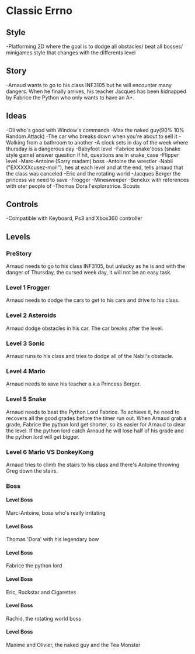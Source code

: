 # Classic Errno

## Style

-Platforming 2D where the goal is to dodge all obstacles/ beat all bosses/ minigames style that changes with the differents level

## Story

-Arnaud wants to go to his class INF3105 but he will encounter many dangers. When he finally arrives, his teacher Jacques has been kidnapped by Fabrice the Python who only wants to have an A+.

## Ideas

-Oli who's good with Window's commands
-Max the naked guy(90% 10% Random Attack)
-The car who breaks down when you're about to sell it
-Walking from a bathroom to another
-A clock sets in day of the week where thursday is a dangerous day
-Babyfoot level
-Fabrice snake'boss (snake style game) answer question if hit, questions are in snake_case
-Flipper level
-Marc-Antoine (Sorry madam) boss
-Antoine the wrestler
-Nabil ("EXXXXXcusez-moi!"), hes at each level and at the end, tells arnaud that the class was canceled
-Eric and the rotating world
-Jacques Berger the princess we need to save
-Frogger
-Minesweeper
-Benelux with references with oter people of
-Thomas Dora l'exploratrice. Scouts

## Controls

-Compatible with Keyboard, Ps3 and Xbox360 controller

## Levels

### PreStory

Arnaud needs to go to his class INF3105, but unlucky as he is and with the danger of Thursday, the cursed week day, it will not be an easy task.

### Level 1 Frogger

Arnaud needs to dodge the cars to get to his cars and drive to his class.

### Level 2 Asteroids

Arnaud dodge obstacles in his car. The car breaks after the level.



### Level 3 Sonic

Arnaud runs to his class and tries to dodge all of the Nabil's obstacle.

### Level 4 Mario

Arnaud needs to save his teacher a.k.a Princess Berger.


### Level 5 Snake

Arnaud needs to beat the Python Lord Fabrice. To achieve it, he need to recovers all the good grades before the timer run out. When Arnaud grab a grade, Fabrice the python lord get shorter, so its easier for Arnaud to clear the level. If the python lord catch Arnaud he will lose half of his grade and the python lord will get bigger.


### Level 6 Mario VS DonkeyKong

Arnaud tries to climb the stairs to his class and there's Antoine throwing Greg down the stairs.

### Boss

#### Level Boss

Marc-Antoine, boss who's really irritating

#### Level Boss

Thomas 'Dora' with his legendary bow

#### Level Boss

Fabrice the python lord

#### Level Boss

Eric, Rockstar and Cigarettes

#### Level Boss

Rachid, the rotating world boss

#### Level Boss

Maxime and Olivier, the naked guy and the Tea Monster
